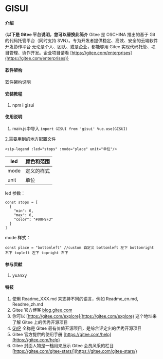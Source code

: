 # GISUI

#### 介绍
{**以下是 Gitee 平台说明，您可以替换此简介**
Gitee 是 OSCHINA 推出的基于 Git 的代码托管平台（同时支持 SVN）。专为开发者提供稳定、高效、安全的云端软件开发协作平台
无论是个人、团队、或是企业，都能够用 Gitee 实现代码托管、项目管理、协作开发。企业项目请看 [https://gitee.com/enterprises](https://gitee.com/enterprises)}

#### 软件架构
软件架构说明


#### 安装教程

1.  npm i gisui

#### 使用说明

1.  main.js中导入
`import GISUI from 'gisui'
Vue.use(GISUI)`

2.需要用到的地方配置文件

```
<sip-legend :led="stops" :mode="place" unit="单位"/>
```
| led  | 颜色和范围  |
|---|---|
| mode  |  定义的样式 |
|  unit |  单位 |

led  参数：
```
const stops = [
  {
    "min": 0,
    "max": 0,
    "color": "#00F9F3"
  }
]
```
mode 样式：

```
const place = "bottomleft" //custom 自定义 bottomleft 左下 bottomright 右下 topleft 左下 topright 右下
```








#### 参与贡献

1.  yuanxy


#### 特技

1.  使用 Readme\_XXX.md 来支持不同的语言，例如 Readme\_en.md, Readme\_zh.md
2.  Gitee 官方博客 [blog.gitee.com](https://blog.gitee.com)
3.  你可以 [https://gitee.com/explore](https://gitee.com/explore) 这个地址来了解 Gitee 上的优秀开源项目
4.  [GVP](https://gitee.com/gvp) 全称是 Gitee 最有价值开源项目，是综合评定出的优秀开源项目
5.  Gitee 官方提供的使用手册 [https://gitee.com/help](https://gitee.com/help)
6.  Gitee 封面人物是一档用来展示 Gitee 会员风采的栏目 [https://gitee.com/gitee-stars/](https://gitee.com/gitee-stars/)
